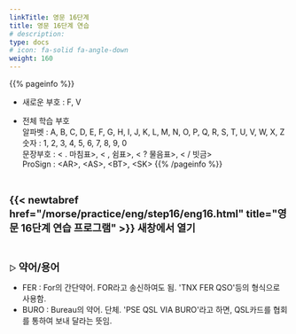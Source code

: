 ```yaml
---
linkTitle: 영문 16단계
title: 영문 16단계 연습
# description: 
type: docs
# icon: fa-solid fa-angle-down
weight: 160
---
```


{{% pageinfo %}}

* 새로운 부호 : F, V

* 전체 학습 부호<br>
알파벳 : A, B, C, D, E, F, G, H, I, J, K, L, M, N, O, P, Q, R, S, T, U, V, W, X, Z<br>
숫자 : 1, 2, 3, 4, 5, 6, 7, 8, 9, 0<br>
문장부호 : < . 마침표>, < , 쉼표>, < ? 물음표>, < / 빗금><br>
ProSign : &lt;AR&gt;, &lt;AS&gt;, &lt;BT&gt;, &lt;SK&gt;
{{% /pageinfo %}}

<br>

<b><span style="font-size:130%">{{< newtabref href="/morse/practice/eng/step16/eng16.html" title="영문 16단계 연습 프로그램" >}} 새창에서 열기</span></b>

<br>

▷ <b><span style="font-size:130%">약어/용어</span></b>
- FER : For의 간단약어. FOR라고 송신하여도 됨. 'TNX FER QSO'등의 형식으로 사용함.
- BURO : Bureau의 약어. 단체. 'PSE QSL VIA BURO'라고 하면, QSL카드를 협회를 통하여 보내 달라는 뜻임.

